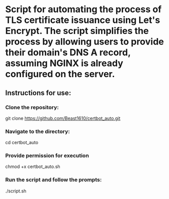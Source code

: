 # Script for automating the process of TLS certificate issuance using Let's Encrypt. The script simplifies the process by allowing users to provide their domain's DNS A record, assuming NGINX is already configured on the server.

## Instructions for use:

### Clone the repository:
git clone https://github.com/Beast1610/certbot_auto.git

### Navigate to the directory:
cd certbot_auto

### Provide permission for execution
chmod +x certbot_auto.sh

### Run the script and follow the prompts:
./script.sh

